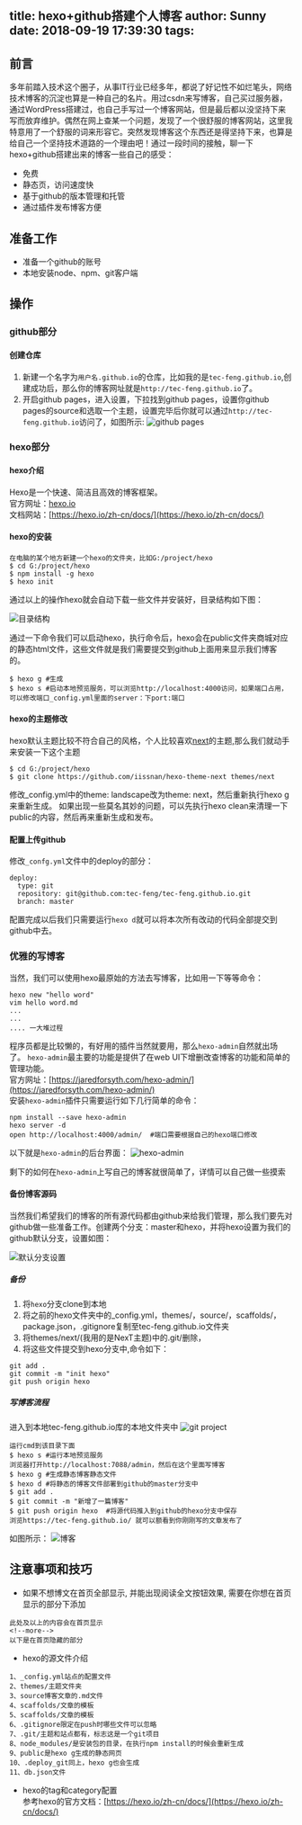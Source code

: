 title: hexo+github搭建个人博客
author: Sunny
date: 2018-09-19 17:39:30
tags:
---
## 前言
多年前踏入技术这个圈子，从事IT行业已经多年，都说了好记性不如烂笔头，网络技术博客的沉淀也算是一种自己的名片。用过csdn来写博客，自己买过服务器，通过WordPress搭建过，也自己手写过一个博客网站，但是最后都以没坚持下来写而放弃维护。偶然在网上查某一个问题，发现了一个很舒服的博客网站，这里我特意用了一个舒服的词来形容它。突然发现博客这个东西还是得坚持下来，也算是给自己一个坚持技术道路的一个理由吧！通过一段时间的接触，聊一下hexo+github搭建出来的博客一些自己的感受：	
*	免费
*	静态页，访问速度快
*	基于github的版本管理和托管
*	通过插件发布博客方便	

<!--more-->

## 准备工作
* 准备一个github的账号
* 本地安装node、npm、git客户端	

## 操作
### github部分
#### 创建仓库
1. 新建一个名字为`用户名.github.io`的仓库，比如我的是`tec-feng.github.io`,创建成功后，那么你的博客网址就是`http://tec-feng.github.io`了。
2. 开启github pages，进入设置，下拉找到github pages，设置你github pages的source和选取一个主题，设置完毕后你就可以通过`http://tec-feng.github.io`访问了，如图所示:
![github pages](http://image.quantaoer.com/github_page.jpg)	

### hexo部分
#### hexo介绍
Hexo是一个快速、简洁且高效的博客框架。	
官方网址：[hexo.io](https://hexo.io/zh-cn/)	
文档网站：[https://hexo.io/zh-cn/docs/](https://hexo.io/zh-cn/docs/)	
#### hexo的安装
```
在电脑的某个地方新建一个hexo的文件夹，比如G:/project/hexo
$ cd G:/project/hexo
$ npm install -g hexo
$ hexo init

```
通过以上的操作hexo就会自动下载一些文件并安装好，目录结构如下图：

![目录结构](http://image.quantaoer.com/hexo_init.jpg)

通过一下命令我们可以启动hexo，执行命令后，hexo会在public文件夹商城对应的静态html文件，这些文件就是我们需要提交到github上面用来显示我们博客的。

```
$ hexo g #生成
$ hexo s #启动本地预览服务，可以浏览http://localhost:4000访问，如果端口占用，可以修改端口_config.yml里面的server：下port:端口

```
#### hexo的主题修改
hexo默认主题比较不符合自己的风格，个人比较喜欢[next](https://github.com/iissnan/hexo-theme-next)的主题,那么我们就动手来安装一下这个主题
```
$ cd G:/project/hexo
$ git clone https://github.com/iissnan/hexo-theme-next themes/next
```

修改_config.yml中的theme: landscape改为theme: next，然后重新执行hexo g来重新生成。	
如果出现一些莫名其妙的问题，可以先执行hexo clean来清理一下public的内容，然后再来重新生成和发布。

#### 配置上传github
修改`_confg.yml`文件中的deploy的部分：
```
deploy:
  type: git
  repository: git@github.com:tec-feng/tec-feng.github.io.git
  branch: master
```
配置完成以后我们只需要运行`hexo d`就可以将本次所有改动的代码全部提交到github中去。

### 优雅的写博客

当然，我们可以使用hexo最原始的方法去写博客，比如用一下等等命令：
```
hexo new "hello word"
vim hello word.md
...
...
.... 一大堆过程
```
程序员都是比较懒的，有好用的插件当然就要用，那么`hexo-admin`自然就出场了。	`hexo-admin`最主要的功能是提供了在web UI下增删改查博客的功能和简单的管理功能。	
官方网址：[https://jaredforsyth.com/hexo-admin/](https://jaredforsyth.com/hexo-admin/)	
安装`hexo-admin`插件只需要运行如下几行简单的命令：
```
npm install --save hexo-admin
hexo server -d
open http://localhost:4000/admin/  #端口需要根据自己的hexo端口修改
```
以下就是`hexo-admin`的后台界面：
![hexo-admin](http://image.quantaoer.com/hexo_admin.jpg)

剩下的如何在`hexo-admin`上写自己的博客就很简单了，详情可以自己做一些摸索

#### 备份博客源码
当然我们希望我们的博客的所有源代码都由github来给我们管理，那么我们要先对github做一些准备工作。创建两个分支：master和hexo，并将hexo设置为我们的github默认分支，设置如图：	

![默认分支设置](http://image.quantaoer.com/github_set.jpg)

##### 备份
1. 将`hexo`分支clone到本地	
2. 将之前的hexo文件夹中的_config.yml，themes/，source/，scaffolds/，package.json，.gitignore复制至tec-feng.github.io文件夹	
3. 将themes/next/(我用的是NexT主题)中的.git/删除，	
4. 将这些文件提交到hexo分支中,命令如下：
```
git add .
git commit -m "init hexo"
git push origin hexo
```

##### 写博客流程
进入到本地tec-feng.github.io库的本地文件夹中	
![git project](http://image.quantaoer.com/git_project.jpg)
```
运行cmd到该目录下面
$ hexo s #运行本地预览服务
浏览器打开http://localhost:7088/admin，然后在这个里面写博客
$ hexo g #生成静态博客静态文件
$ hexo d #将静态的博客文件部署到github的master分支中
$ git add . 
$ git commit -m "新增了一篇博客"
$ git push origin hexo  #将源代码推入到github的hexo分支中保存
浏览https://tec-feng.github.io/ 就可以额看到你刚刚写的文章发布了

```
如图所示：
![博客](http://image.quantaoer.com/git_web.jpg)

## 注意事项和技巧

* 如果不想博文在首页全部显示, 并能出现阅读全文按钮效果, 需要在你想在首页显示的部分下添加	

```
此处及以上的内容会在首页显示
<!--more-->
以下是在首页隐藏的部分
```
* hexo的源文件介绍	

```
1、_config.yml站点的配置文件
2、themes/主题文件夹
3、source博客文章的.md文件
4、scaffolds/文章的模板
5、scaffolds/文章的模板
6、.gitignore限定在push时哪些文件可以忽略
7、.git/主题和站点都有，标志这是一个git项目
8、node_modules/是安装包的目录，在执行npm install的时候会重新生成
9、public是hexo g生成的静态网页
10、.deploy_git同上，hexo g也会生成
11、db.json文件
```
* hexo的tag和category配置		
参考hexo的官方文档：[https://hexo.io/zh-cn/docs/](https://hexo.io/zh-cn/docs/)	